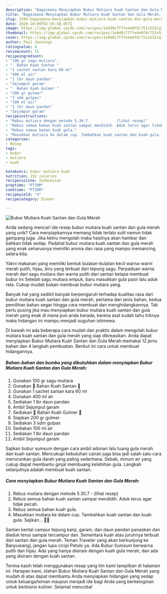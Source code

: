 ```yaml
---
description: "Bagaimana Menyiapkan Bubur Mutiara Kuah Santan dan Gula Merah, Enak"
title: "Bagaimana Menyiapkan Bubur Mutiara Kuah Santan dan Gula Merah, Enak"
slug: 2598-bagaimana-menyiapkan-bubur-mutiara-kuah-santan-dan-gula-merah-enak
date: 2020-10-09T02:55:58.057Z
image: https://img-global.cpcdn.com/recipes/1e9d0c7fffe4e0f0/751x532cq70/bubur-mutiara-kuah-santan-dan-gula-merah-foto-resep-utama.jpg
thumbnail: https://img-global.cpcdn.com/recipes/1e9d0c7fffe4e0f0/751x532cq70/bubur-mutiara-kuah-santan-dan-gula-merah-foto-resep-utama.jpg
cover: https://img-global.cpcdn.com/recipes/1e9d0c7fffe4e0f0/751x532cq70/bubur-mutiara-kuah-santan-dan-gula-merah-foto-resep-utama.jpg
author: Paul Jennings
ratingvalue: 4
reviewcount: 15
recipeingredient:
- "100 gr sagu mutiara"
- "  Bahan Kuah Santan "
- "1 sachet santan kara 60 ml"
- "400 ml air"
- "1 lbr daun pandan"
- "Sejumput garam"
- "  Bahan Kuah Gulmer "
- "200 gr gulmer"
- "3 sdm gulpas"
- "100 ml air"
- "1 lbr daun pandan"
- "Sejumput garam"
recipeinstructions:
- "Rebus mutiara dengan metode 5.30.7             (lihat resep)"
- "Rebus semua bahan kuah santan sampai mendidih. Aduk terus agar tidak pecah."
- "Rebus semua bahan kuah gula."
- "Masukkan mutiara ke dalam cup. Tambahkan kuah santan dan kuah gula. Sajikan... 👩‍🍳"
categories:
- Resep
tags:
- bubur
- mutiara
- kuah

katakunci: bubur mutiara kuah 
nutrition: 152 calories
recipecuisine: Indonesian
preptime: "PT39M"
cooktime: "PT36M"
recipeyield: "4"
recipecategory: Dinner

---
```



![Bubur Mutiara Kuah Santan dan Gula Merah](https://img-global.cpcdn.com/recipes/1e9d0c7fffe4e0f0/751x532cq70/bubur-mutiara-kuah-santan-dan-gula-merah-foto-resep-utama.jpg)

Anda sedang mencari ide resep bubur mutiara kuah santan dan gula merah yang unik? Cara menyiapkannya memang tidak terlalu sulit namun tidak gampang juga. Jika keliru mengolah maka hasilnya akan hambar dan bahkan tidak sedap. Padahal bubur mutiara kuah santan dan gula merah yang enak seharusnya memiliki aroma dan rasa yang mampu memancing selera kita.

Yakni makanan yang memiliki bentuk bulatan-bulatan kecil warna-warni merah putih, hijau, biru yang terbuat dari tepung sagu. Perpaduan warna merah dari sagu mutiara dan warna putih dari santan kelapa membuat bubur ini Setelah sagu mutiara empuk, baru masukkan gula pasir lalu aduk rata. Cukup mudah bukan membuat bubur mutiara yang.

Banyak hal yang sedikit banyak berpengaruh terhadap kualitas rasa dari bubur mutiara kuah santan dan gula merah, pertama dari jenis bahan, kedua pemilihan bahan segar hingga cara membuat dan menghidangkannya. Tak perlu pusing jika mau menyiapkan bubur mutiara kuah santan dan gula merah yang enak di mana pun anda berada, karena asal sudah tahu triknya maka hidangan ini mampu menjadi suguhan istimewa.


Di bawah ini ada beberapa cara mudah dan praktis dalam mengolah bubur mutiara kuah santan dan gula merah yang siap dikreasikan. Anda dapat menyiapkan Bubur Mutiara Kuah Santan dan Gula Merah memakai 12 jenis bahan dan 4 langkah pembuatan. Berikut ini cara untuk membuat hidangannya.

<!--inarticleads1-->

##### Bahan-bahan dan bumbu yang dibutuhkan dalam menyiapkan Bubur Mutiara Kuah Santan dan Gula Merah:

1. Gunakan 100 gr sagu mutiara
1. Gunakan  🥥 Bahan Kuah Santan 🥥
1. Gunakan 1 sachet santan kara 60 ml
1. Gunakan 400 ml air
1. Sediakan 1 lbr daun pandan
1. Ambil Sejumput garam
1. Sediakan  🍯 Bahan Kuah Gulmer 🍯
1. Siapkan 200 gr gulmer
1. Sediakan 3 sdm gulpas
1. Sediakan 100 ml air
1. Sediakan 1 lbr daun pandan
1. Ambil Sejumput garam


Sajikan bubur sumsum dengan cara ambil adonan lalu tuang gula merah dan kuah santan. Mencukupi kebutuhan cairan juga bisa jadi salah satu cara menurunkan gula darah yang paling sederhana. Sebab, minum air yang cukup dapat membantu ginjal membuang kelebihan gula. Langkah selanjutnya adalah membuat kuah santan. 

<!--inarticleads2-->

##### Cara menyiapkan Bubur Mutiara Kuah Santan dan Gula Merah:

1. Rebus mutiara dengan metode 5.30.7 -             (lihat resep)
1. Rebus semua bahan kuah santan sampai mendidih. Aduk terus agar tidak pecah.
1. Rebus semua bahan kuah gula.
1. Masukkan mutiara ke dalam cup. Tambahkan kuah santan dan kuah gula. Sajikan... 👩‍🍳


Santan kental campur tepung kanji, garam, dan daun pandan panaskan dan diaduk terus sampai tercampur dan. Sementara kuah atau juruhnya terbuat dari santan dan gula merah. Teman Traveler yang akan berkunjung ke Banyuwangi, jangan lupa cicipi Petulo ya. Ada Bubur Sumsum berwarna putih dan hijau. Ada yang hanya disiram dengan kuah gula merah, dan ada yang disiram dengan kuah santan. 

Terima kasih telah menggunakan resep yang tim kami tampilkan di halaman ini. Harapan kami, olahan Bubur Mutiara Kuah Santan dan Gula Merah yang mudah di atas dapat membantu Anda menyiapkan hidangan yang sedap untuk keluarga/teman maupun menjadi ide bagi Anda yang berkeinginan untuk berbisnis kuliner. Selamat mencoba!
